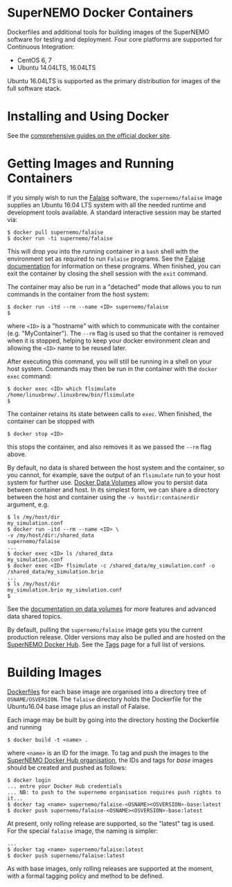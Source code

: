 SuperNEMO Docker Containers
===========================

Dockerfiles and additional tools for building images of the SuperNEMO
software for testing and deployment. Four core platforms are
supported for Continuous Integration:

- CentOS 6, 7
- Ubuntu 14.04LTS, 16.04LTS

Ubuntu 16.04LTS is supported as the primary distribution for images
of the full software stack.


Installing and Using Docker
===========================

See the [comprehensive guides on the official docker site](https://docs.docker.com).


Getting Images and Running Containers
=====================================

If you simply wish to run the [Falaise](https://github.com/supernemo-dbd/falaise) software,
the `supernemo/falaise` image supplies an Ubuntu 16.04 LTS system with all the
needed runtime and development tools available. A standard interactive session
may be started via:

```
$ docker pull supernemo/falaise
$ docker run -ti supernemo/falaise
```

This will drop you into the running container in a `bash` shell with the environment
set as required to run `Falaise` programs. See the [Falaise documentation](https://supernemo-dbd.github.io/falaise)
for information on these programs. When finished, you can exit the
container by closing the shell session with the `exit` command.

The container may also be run in a "detached" mode that allows you
to run commands in the container from the host system:

```
$ docker run -itd --rm --name <ID> supernemo/falaise
$
```

where `<ID>` is a "hostname" with which to communicate with the container (e.g.
"MyContainer"). The `--rm` flag is used so that the container is removed when
it is stopped, helping to keep your docker environment clean and allowing the `<ID>`
name to be reused later.

After executing this command, you will still be running in a shell on your host
system. Commands may then be run in the container with the `docker exec` command:

```
$ docker exec <ID> which flsimulate
/home/linuxbrew/.linuxbrew/bin/flsimulate
$
```

The container retains its state between calls to `exec`. When finished, the container
can be stopped with

```
$ docker stop <ID>
```

this stops the container, and also removes it as we passed the `--rm` flag above.

By default, no data is shared between the host system and the container,
so you cannot, for example, save the output of an `flsimulate` run to your
host system for further use. [Docker Data Volumes](https://docs.docker.com/engine/tutorials/dockervolumes/)
allow you to persist data between container and host. In its simplest form,
we can share a directory between the host and container using the `-v hostdir:containerdir`
argument, e.g.

```
$ ls /my/host/dir
my_simulation.conf
$ docker run -itd --rm --name <ID> \
-v /my/host/dir:/shared_data
supernemo/falaise
...
$ docker exec <ID> ls /shared_data
my_simulation.conf
$ docker exec <ID> flsimulate -c /shared_data/my_simulation.conf -o /shared_data/my_simulation.brio
...
$ ls /my/host/dir
my_simulation.brio my_simulation.conf
$
```

See the [documentation on data volumes](https://docs.docker.com/engine/tutorials/dockervolumes/)
for more features and advanced data shared topics.

By default, pulling the `supernemo/falaise` image gets you the current production release.
Older versions may also be pulled and are hosted on the [SuperNEMO Docker Hub](https://hub.docker.com/r/supernemo/falaise/).
See the [Tags](https://hub.docker.com/r/supernemo/falaise/tags) page for a full list of versions.

Building Images
===============

[Dockerfiles](https://docs.docker.com/engine/reference/builder/) for each base image
are organised into a directory tree of `OSNAME/OSVERSION`.
The `falaise` directory holds the Dockerfile for the Ubuntu16.04 base image plus
an install of Falaise.

Each image may be built by going into the directory hosting the Dockerfile and
running

```
$ docker build -t <name> .
```

where `<name>` is an ID for the image. To tag and push the images to the
[SuperNEMO Docker Hub organisation](https://hub.docker.com/r/supernemo/), the
IDs and tags for _base_ images should be created and pushed as follows:

```
$ docker login
... entre your Docker Hub credentials
... NB: to push to the supernemo organisation requires push rights to it...
$ docker tag <name> supernemo/falaise-<OSNAME><OSVERSION>-base:latest
$ docker push supernemo/falaise-<OSNAME><OSVERSION>-base:latest
```

At present, only rolling release are supported, so the "latest" tag is used.
For the special `falaise` image, the naming is simpler:

```
...
$ docker tag <name> supernemo/falaise:latest
$ docker push supernemo/falaise:latest
```

As with base images, only rolling releases are supported at the moment,
with a formal tagging policy and method to be defined.

